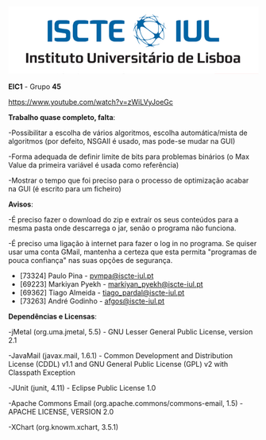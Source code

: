 ![alt text](/Logo.jpg)


**EIC1** - Grupo **45**

https://www.youtube.com/watch?v=zWiLVyJoeGc

**Trabalho quase completo, falta**:

-Possibilitar a escolha de vários algoritmos, escolha automática/mista de algoritmos (por defeito, NSGAII é usado, mas pode-se mudar na GUI)

-Forma adequada de definir limite de bits para problemas binários (o Max Value da primeira variável é usada como referência)

-Mostrar o tempo que foi preciso para o processo de optimização acabar na GUI (é escrito para um ficheiro)

**Avisos**:

-É preciso fazer o download do zip e extraír os seus conteúdos para a mesma pasta onde descarrega o jar, senão o programa não funciona.

-É preciso uma ligação à internet para fazer o log in no programa. Se quiser usar uma conta GMail, mantenha a certeza que esta permita "programas de pouca confiança" nas suas opções de segurança.

- [73324] Paulo Pina - pvmpa@iscte-iul.pt
- [69223] Markiyan Pyekh - markiyan_pyekh@iscte-iul.pt
- [69362] Tiago Almeida - tiago_pardal@iscte-iul.pt
- [73263] André Godinho - afgos@iscte-iul.pt

**Dependências e Licensas**: 

-jMetal (org.uma.jmetal, 5.5) - GNU Lesser General Public License, version 2.1 

-JavaMail (javax.mail, 1.6.1) -  Common Development and Distribution License (CDDL) v1.1 and GNU General Public License (GPL) v2 with Classpath Exception 

-JUnit (junit, 4.11) - Eclipse Public License 1.0 

-Apache Commons Email (org.apache.commons/commons-email, 1.5) - APACHE LICENSE, VERSION 2.0  

-XChart (org.knowm.xchart, 3.5.1)

